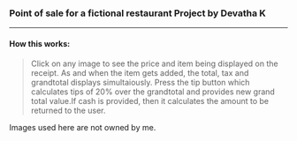 ### Point of sale for a fictional restaurant Project by Devatha K
---
#### How this works: 
>Click on any image to see the price and item being displayed on the receipt. As and when the item gets added, the total, tax and grandtotal displays simultaiously. Press the tip button which calculates tips of 20% over the grandtotal and provides new grand total value.If cash is provided, then it calculates the amount to be returned to the user.

Images used here are not owned by me.



